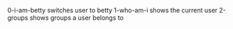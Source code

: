 0-i-am-betty switches user to betty
1-who-am-i shows the current user
2-groups shows groups a user belongs to
